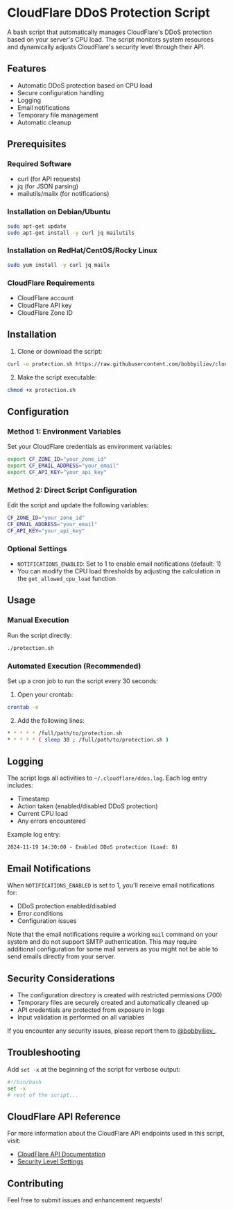 # CloudFlare DDoS Protection Script

A bash script that automatically manages CloudFlare's DDoS protection based on your server's CPU load. The script monitors system resources and dynamically adjusts CloudFlare's security level through their API.

## Features

- Automatic DDoS protection based on CPU load
- Secure configuration handling
- Logging
- Email notifications
- Temporary file management
- Automatic cleanup

## Prerequisites

### Required Software

- curl (for API requests)
- jq (for JSON parsing)
- mailutils/mailx (for notifications)

### Installation on Debian/Ubuntu

```bash
sudo apt-get update
sudo apt-get install -y curl jq mailutils
```

### Installation on RedHat/CentOS/Rocky Linux

```bash
sudo yum install -y curl jq mailx
```

### CloudFlare Requirements

- CloudFlare account
- CloudFlare API key
- CloudFlare Zone ID

## Installation

1. Clone or download the script:

```bash
curl -o protection.sh https://raw.githubusercontent.com/bobbyiliev/cloudflare-ddos-protection/main/protection.sh
```

2. Make the script executable:
```bash
chmod +x protection.sh
```

## Configuration

### Method 1: Environment Variables

Set your CloudFlare credentials as environment variables:
```bash
export CF_ZONE_ID="your_zone_id"
export CF_EMAIL_ADDRESS="your_email"
export CF_API_KEY="your_api_key"
```

### Method 2: Direct Script Configuration

Edit the script and update the following variables:
```bash
CF_ZONE_ID="your_zone_id"
CF_EMAIL_ADDRESS="your_email"
CF_API_KEY="your_api_key"
```

### Optional Settings

- `NOTIFICATIONS_ENABLED`: Set to 1 to enable email notifications (default: 1)
- You can modify the CPU load thresholds by adjusting the calculation in the `get_allowed_cpu_load` function

## Usage

### Manual Execution

Run the script directly:

```bash
./protection.sh
```

### Automated Execution (Recommended)

Set up a cron job to run the script every 30 seconds:

1. Open your crontab:

```bash
crontab -e
```

2. Add the following lines:

```bash
* * * * * /full/path/to/protection.sh
* * * * * ( sleep 30 ; /full/path/to/protection.sh )
```

## Logging

The script logs all activities to `~/.cloudflare/ddos.log`. Each log entry includes:
- Timestamp
- Action taken (enabled/disabled DDoS protection)
- Current CPU load
- Any errors encountered

Example log entry:

```
2024-11-19 14:30:00 - Enabled DDoS protection (Load: 8)
```

## Email Notifications

When `NOTIFICATIONS_ENABLED` is set to 1, you'll receive email notifications for:
- DDoS protection enabled/disabled
- Error conditions
- Configuration issues

Note that the email notifications require a working `mail` command on your system and do not support SMTP authentication. This may require additional configuration for some mail servers as you might not be able to send emails directly from your server.

## Security Considerations

- The configuration directory is created with restricted permissions (700)
- Temporary files are securely created and automatically cleaned up
- API credentials are protected from exposure in logs
- Input validation is performed on all variables

If you encounter any security issues, please report them to [@bobbyiliev_](https://x.com/bobbyiliev_).

## Troubleshooting

Add `set -x` at the beginning of the script for verbose output:

```bash
#!/bin/bash
set -x
# rest of the script...
```

## CloudFlare API Reference

For more information about the CloudFlare API endpoints used in this script, visit:
- [CloudFlare API Documentation](https://developers.cloudflare.com/api)
- [Security Level Settings](https://developers.cloudflare.com/api/operations/zone-settings-change-security-level-setting)

## Contributing

Feel free to submit issues and enhancement requests!
